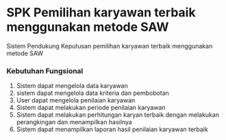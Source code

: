 # SPK Pemilihan karyawan terbaik menggunakan metode SAW
Sistem Pendukung Keputusan pemilihan karyawan terbaik menggunakan metode SAW

### Kebutuhan Fungsional
1. Sistem dapat mengelola data karyawan
2. sistem dapat mengelola data kriteria dan pembobotan
3. User dapat mengelola penilaian karyawan
4. Sistem dapat melakukan periode penilaian karyawan
5. Sistem dapat melakukan perhitungan karyan terbaik dengan melakukan perangkingan dan menampilkan hasilnya
6. Sistem dapat menampilkan laporan hasil penilaian karyawan terbaik
